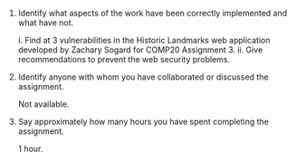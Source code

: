 1. Identify what aspects of the work have been correctly implemented and what have not.

	i. Find at 3 vulnerabilities in the Historic Landmarks web application developed by Zachary Sogard for COMP20 Assignment 3.
	ii. Give recommendations to prevent the web security problems.

2. Identify anyone with whom you have collaborated or discussed the assignment.
  
  	Not available.

3. Say approximately how many hours you have spent completing the assignment.

 	1 hour.
